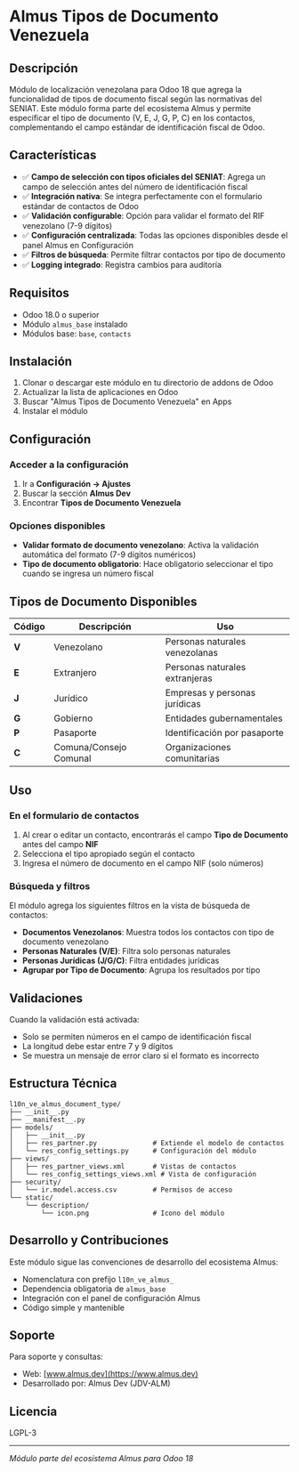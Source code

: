 # Almus Tipos de Documento Venezuela

## Descripción

Módulo de localización venezolana para Odoo 18 que agrega la funcionalidad de tipos de documento fiscal según las normativas del SENIAT. Este módulo forma parte del ecosistema Almus y permite especificar el tipo de documento (V, E, J, G, P, C) en los contactos, complementando el campo estándar de identificación fiscal de Odoo.

## Características

- ✅ **Campo de selección con tipos oficiales del SENIAT**: Agrega un campo de selección antes del número de identificación fiscal
- ✅ **Integración nativa**: Se integra perfectamente con el formulario estándar de contactos de Odoo
- ✅ **Validación configurable**: Opción para validar el formato del RIF venezolano (7-9 dígitos)
- ✅ **Configuración centralizada**: Todas las opciones disponibles desde el panel Almus en Configuración
- ✅ **Filtros de búsqueda**: Permite filtrar contactos por tipo de documento
- ✅ **Logging integrado**: Registra cambios para auditoría

## Requisitos

- Odoo 18.0 o superior
- Módulo `almus_base` instalado
- Módulos base: `base`, `contacts`

## Instalación

1. Clonar o descargar este módulo en tu directorio de addons de Odoo
2. Actualizar la lista de aplicaciones en Odoo
3. Buscar "Almus Tipos de Documento Venezuela" en Apps
4. Instalar el módulo

## Configuración

### Acceder a la configuración

1. Ir a **Configuración → Ajustes**
2. Buscar la sección **Almus Dev**
3. Encontrar **Tipos de Documento Venezuela**

### Opciones disponibles

- **Validar formato de documento venezolano**: Activa la validación automática del formato (7-9 dígitos numéricos)
- **Tipo de documento obligatorio**: Hace obligatorio seleccionar el tipo cuando se ingresa un número fiscal

## Tipos de Documento Disponibles

| Código | Descripción | Uso |
|--------|-------------|-----|
| **V** | Venezolano | Personas naturales venezolanas |
| **E** | Extranjero | Personas naturales extranjeras |
| **J** | Jurídico | Empresas y personas jurídicas |
| **G** | Gobierno | Entidades gubernamentales |
| **P** | Pasaporte | Identificación por pasaporte |
| **C** | Comuna/Consejo Comunal | Organizaciones comunitarias |

## Uso

### En el formulario de contactos

1. Al crear o editar un contacto, encontrarás el campo **Tipo de Documento** antes del campo **NIF**
2. Selecciona el tipo apropiado según el contacto
3. Ingresa el número de documento en el campo NIF (solo números)

### Búsqueda y filtros

El módulo agrega los siguientes filtros en la vista de búsqueda de contactos:

- **Documentos Venezolanos**: Muestra todos los contactos con tipo de documento venezolano
- **Personas Naturales (V/E)**: Filtra solo personas naturales
- **Personas Jurídicas (J/G/C)**: Filtra entidades jurídicas
- **Agrupar por Tipo de Documento**: Agrupa los resultados por tipo

## Validaciones

Cuando la validación está activada:

- Solo se permiten números en el campo de identificación fiscal
- La longitud debe estar entre 7 y 9 dígitos
- Se muestra un mensaje de error claro si el formato es incorrecto

## Estructura Técnica

```
l10n_ve_almus_document_type/
├── __init__.py
├── __manifest__.py
├── models/
│   ├── __init__.py
│   ├── res_partner.py              # Extiende el modelo de contactos
│   └── res_config_settings.py      # Configuración del módulo
├── views/
│   ├── res_partner_views.xml       # Vistas de contactos
│   └── res_config_settings_views.xml # Vista de configuración
├── security/
│   └── ir.model.access.csv         # Permisos de acceso
└── static/
    └── description/
        └── icon.png                # Icono del módulo

```

## Desarrollo y Contribuciones

Este módulo sigue las convenciones de desarrollo del ecosistema Almus:

- Nomenclatura con prefijo `l10n_ve_almus_`
- Dependencia obligatoria de `almus_base`
- Integración con el panel de configuración Almus
- Código simple y mantenible

## Soporte

Para soporte y consultas:
- Web: [www.almus.dev](https://www.almus.dev)
- Desarrollado por: Almus Dev (JDV-ALM)

## Licencia

LGPL-3

---

*Módulo parte del ecosistema Almus para Odoo 18*